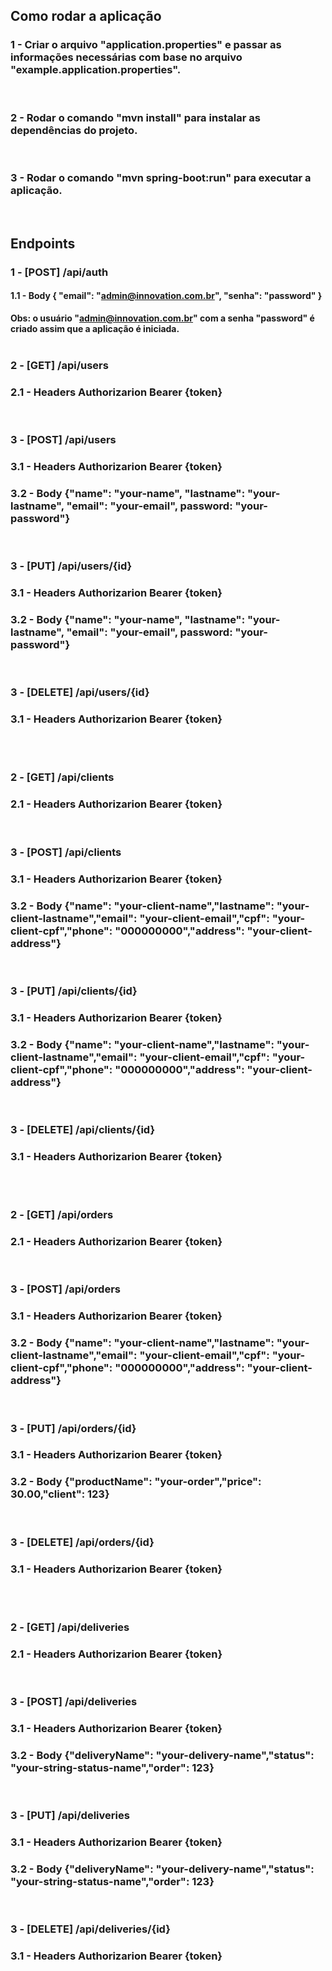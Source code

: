  
## Como rodar a aplicação

### 1 - Criar o arquivo "application.properties" e passar as informações necessárias com base no arquivo "example.application.properties".

<br>

### 2 - Rodar o comando "mvn install" para instalar as dependências do projeto.

<br>

### 3 - Rodar o comando "mvn spring-boot:run" para executar a aplicação.

<br>

## Endpoints

### 1 - [POST] /api/auth 
#### 1.1 - Body { "email": "admin@innovation.com.br", "senha": "password" } 
<b>Obs: o usuário "admin@innovation.com.br" com a senha "password" é criado assim que a aplicação é iniciada.</b>
<br>
<br>

### 2 - [GET] /api/users
### 2.1 - Headers Authorizarion Bearer {token}

<br>

### 3 - [POST] /api/users
### 3.1 - Headers Authorizarion Bearer {token}
### 3.2 - Body {"name": "your-name", "lastname": "your-lastname", "email": "your-email", password: "your-password"}

<br>

### 3 - [PUT] /api/users/{id}
### 3.1 - Headers Authorizarion Bearer {token}
### 3.2 - Body {"name": "your-name", "lastname": "your-lastname", "email": "your-email", password: "your-password"}

<br>

### 3 - [DELETE] /api/users/{id}
### 3.1 - Headers Authorizarion Bearer {token}

<br>
<br>

### 2 - [GET] /api/clients
### 2.1 - Headers Authorizarion Bearer {token}

<br>

### 3 - [POST] /api/clients
### 3.1 - Headers Authorizarion Bearer {token}
### 3.2 - Body {"name": "your-client-name","lastname": "your-client-lastname","email": "your-client-email","cpf": "your-client-cpf","phone": "000000000","address": "your-client-address"}

<br>

### 3 - [PUT] /api/clients/{id}
### 3.1 - Headers Authorizarion Bearer {token}
### 3.2 - Body  {"name": "your-client-name","lastname": "your-client-lastname","email": "your-client-email","cpf": "your-client-cpf","phone": "000000000","address": "your-client-address"}

<br>

### 3 - [DELETE] /api/clients/{id}
### 3.1 - Headers Authorizarion Bearer {token}

<br>
<br>

### 2 - [GET] /api/orders
### 2.1 - Headers Authorizarion Bearer {token}

<br>

### 3 - [POST] /api/orders
### 3.1 - Headers Authorizarion Bearer {token}
### 3.2 - Body {"name": "your-client-name","lastname": "your-client-lastname","email": "your-client-email","cpf": "your-client-cpf","phone": "000000000","address": "your-client-address"}

<br>

### 3 - [PUT] /api/orders/{id}
### 3.1 - Headers Authorizarion Bearer {token}
### 3.2 - Body  {"productName": "your-order","price": 30.00,"client": 123}

<br>

### 3 - [DELETE] /api/orders/{id}
### 3.1 - Headers Authorizarion Bearer {token}

<br>
<br>

### 2 - [GET] /api/deliveries
### 2.1 - Headers Authorizarion Bearer {token}

<br>

### 3 - [POST] /api/deliveries
### 3.1 - Headers Authorizarion Bearer {token}
### 3.2 - Body {"deliveryName": "your-delivery-name","status": "your-string-status-name","order": 123}

<br>

### 3 - [PUT] /api/deliveries
### 3.1 - Headers Authorizarion Bearer {token}
### 3.2 - Body  {"deliveryName": "your-delivery-name","status": "your-string-status-name","order": 123}

<br>

### 3 - [DELETE] /api/deliveries/{id}
### 3.1 - Headers Authorizarion Bearer {token}

<br>
<br>

